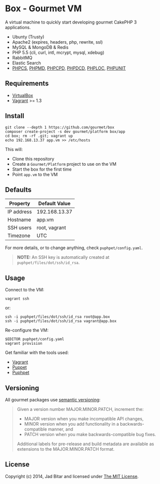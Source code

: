 # Box - Gourmet VM

A virtual machine to quickly start developing gourmet CakePHP 3 applications.

* Ubunty (Trusty)
* Apache2 (expires, headers, php, rewrite, ssl)
* MySQL & MongoDB & Redis
* PHP 5.5 (cli, curl, intl, mcrypt, mysql, xdebug)
* RabbitMQ
* Elastic Search
* [PHPCS][phpcs], [PHPMD][phpmd], [PHPCPD][phpcpd], [PHPDCD][phpdcd], [PHPLOC][phploc], [PHPUNIT][phpunit]

## Requirements

* [VirtualBox][virtualbox]
* [Vagrant][vagrant] >= 1.3

## Install

```
git clone --depth 1 https://github.com/gourmet/box
composer create-project -s dev gourmet/platform box/app
cd box; rm -rf .git; vagrant up
echo 192.168.13.37 app.vm >> /etc/hosts
```

This will:

* Clone this repository
* Create a `Gourmet/Platform` project to use on the VM
* Start the box for the first time
* Point `app.vm` to the VM

## Defaults

| Property       | Default Value    |
|----------------|------------------|
| IP address     | 192.168.13.37    |
| Hostname       | app.vm           |
| SSH users      | root, vagrant    |
| Timezone       | UTC              |

For more details, or to change anything, check `puphpet/config.yaml`.

> __NOTE:__ An SSH key is automatically created at `puphpet/files/dot/ssh/id_rsa`.

## Usage

Connect to the VM:

```
vagrant ssh
```

or:

```
ssh -i puphpet/files/dot/ssh/id_rsa root@app.box
ssh -i puphpet/files/dot/ssh/id_rsa vagrant@app.box
```

Re-configure the VM:

```
$EDITOR puphpet/config.yaml
vagrant provision
```

Get familiar with the tools used:

* [Vagrant][vagrant]
* [Puppet][puppet]
* [Puphpet][puphpet]

## Versioning

All gourmet packages use [semantic versioning][semver]:

> Given a version number MAJOR.MINOR.PATCH, increment the:
>
> - MAJOR version when you make incompatible API changes,
> - MINOR version when you add functionality in a backwards-compatible manner, and
> - PATCH version when you make backwards-compatible bug fixes.
>
> Additional labels for pre-release and build metadata are available as extensions to the
> MAJOR.MINOR.PATCH format.

## License

Copyright (c) 2014, Jad Bitar and licensed under [The MIT License][mit].

[mit]:http://www.opensource.org/licenses/mit-license.php
[phpcs]:https://github.com/squizlabs/PHP_CodeSniffer
[phpmd]:http://phpmd.org/
[phpcpd]:https://github.com/sebastianbergmann/phpcpd
[phpdcd]:https://github.com/sebastianbergmann/phpdcd
[phploc]:http://github.com/sebastianbergmann/phploc
[phpunit]:http://phpunit.de
[puphpet]:http://puphpet.com
[puppet]:http://puppetlabs.com
[semver]:http://semver.org
[vagrant]:http://vagrantup.com
[virtualbox]:http://virtualbox.org
